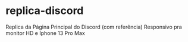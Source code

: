 # replica-discord
Replica da Página Principal do Discord (com referência)
Responsivo pra monitor HD e Iphone 13 Pro Max

